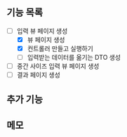 ## 기능 목록
- [ ] 입력 뷰 페이지 생성
  - [x] 뷰 페이지 생성
  - [x] 컨트롤러 만들고 실행하기
  - [ ] 입력받는 데이터를 옮기는 DTO 생성
- [ ] 중간 사이즈 입력 뷰 페이지 생성
- [ ] 결과 페이지 생성
## 추가 기능

## 메모